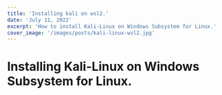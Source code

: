```yaml
---
title: 'Installing kali on wsl2.'
date: 'July 11, 2022'
excerpt: 'How to install Kali-Linux on Windows Subsystem for Linux.'
cover_image: '/images/posts/kali-linux-wsl2.jpg'
---
```


# Installing Kali-Linux on Windows Subsystem for Linux.

